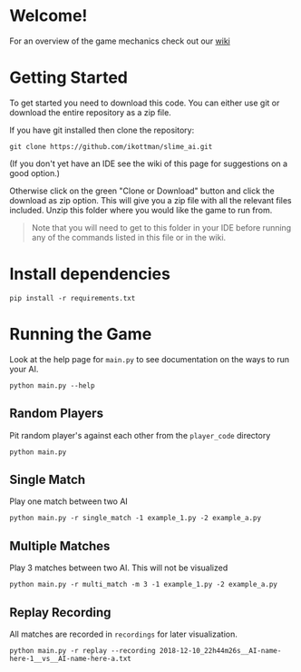 # Welcome!
For an overview of the game mechanics check out our [wiki](https://github.com/ikottman/slime_ai/wiki/Welcome-to-Slime-Mind!)

# Getting Started
To get started you need to download this code. You can either use git or download the entire repository as a zip file.

If you have git installed then clone the repository:
```
git clone https://github.com/ikottman/slime_ai.git
```
(If you don't yet have an IDE see the wiki of this page for suggestions on a good option.)

Otherwise click on the green "Clone or Download" button and click the download as zip option. This will give you a zip file with all the relevant files included. Unzip this folder where you would like the game to run from.
> Note that you will need to get to this folder in your IDE before running any of the commands listed in this file or in the wiki.

# Install dependencies
```
pip install -r requirements.txt
```

# Running the Game
Look at the help page for `main.py` to see documentation on the ways to run your AI.
```
python main.py --help
```
## Random Players
Pit random player's against each other from the `player_code` directory
```
python main.py
```

## Single Match
Play one match between two AI
```
python main.py -r single_match -1 example_1.py -2 example_a.py
```

## Multiple Matches
Play 3 matches between two AI. This will not be visualized
```
python main.py -r multi_match -m 3 -1 example_1.py -2 example_a.py
```

## Replay Recording
All matches are recorded in `recordings` for later visualization.
```
python main.py -r replay --recording 2018-12-10_22h44m26s__AI-name-here-1__vs__AI-name-here-a.txt
```
